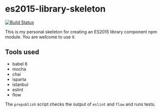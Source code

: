 # es2015-library-skeleton

[![Build Status](https://travis-ci.org/jedwards1211/es2015-library-skeleton.svg?branch=master)](https://travis-ci.org/jedwards1211/es2015-library-skeleton)

This is my personal skeleton for creating an ES2015 library component npm module.  You are welcome to use it.

## Tools used

* babel 6
* mocha
* chai
* isparta
* istanbul
* eslint
* flow

The `prepublish` script checks the output of `eslint` and `flow` and runs tests.
